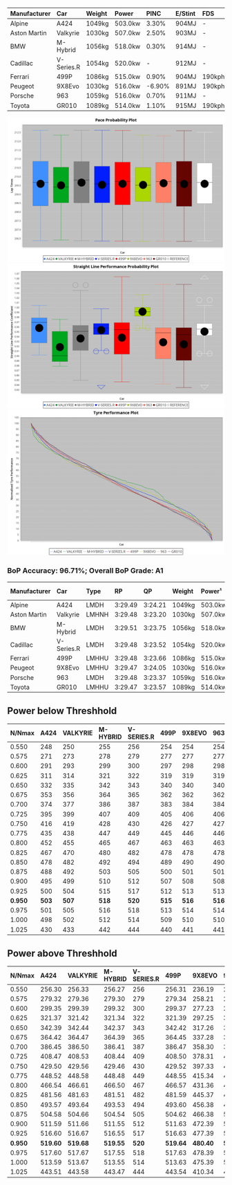 | Manufacturer | Car        | Weight | Power   | PINC    | E/Stint | FDS     |
|:-|:-|:-|:-|:-|:-|:-|
| Alpine       | A424       | 1049kg | 503.0kw | 3.30%   | 904MJ   |    -    |
| Aston Martin | Valkyrie   | 1030kg | 507.0kw | 2.50%   | 903MJ   |    -    |
| BMW          | M-Hybrid   | 1056kg | 518.0kw | 0.30%   | 914MJ   |    -    |
| Cadillac     | V-Series.R | 1054kg | 520.0kw |    -    | 912MJ   |    -    |
| Ferrari      | 499P       | 1086kg | 515.0kw | 0.90%   | 904MJ   | 190kph  |
| Peugeot      | 9X8Evo     | 1030kg | 516.0kw | -6.90%  | 891MJ   | 190kph  |
| Porsche      | 963        | 1059kg | 516.0kw | 0.70%   | 911MJ   |    -    |
| Toyota       | GR010      | 1089kg | 514.0kw | 1.10%   | 915MJ   | 190kph  |

![PACECHART](./IMG/AUTO.png)
![STRAIGHTLINEPERFORMANCECHART](./IMG/AUTO_sp.png)
![TYREPERFORMANCECHART](./IMG/AUTO_tw.png)

### BoP Accuracy: 96.71%; Overall BoP Grade: A1
| Manufacturer | Car        | Type  | RP      | QP      | Weight | Power¹  | Threshhold | PINC    | Power²   | E/Stint | AVG Vmax  | FDS     | RDLC | L/Stint | BOP-Grade | Model Accuracy | Model Points | Match%  | SimDiff |
|:-|:-|:-|:-|:-|:-|:-|:-|:-|:-|:-|:-|:-|:-|:-|:-|:-|:-|:-|:-|
| Alpine       | A424       | LMDH  | 3:29.49 | 3:24.21 | 1049kg | 503.0kw | 250.0kph   | 3.30%   | 519.60kw |  904MJ  | 328.65kph |    -    | 1.01 | 12      | ~A1       | 97.47%         | 1810         | 95.85%  | +0.48   |
| Aston Martin | Valkyrie   | LMHNH | 3:29.48 | 3:23.20 | 1030kg | 507.0kw | 250.0kph   | 2.50%   | 519.70kw |  903MJ  | 321.54kph |    -    | 1.05 | 12      | +B1       | 100.00%        | 466          | 87.46%  | #       |
| BMW          | M-Hybrid   | LMDH  | 3:29.51 | 3:23.75 | 1056kg | 518.0kw | 250.0kph   | 0.30%   | 519.60kw |  914MJ  | 324.39kph |    -    | 1.01 | 12      | ~A1       | 100.00%        | 3339         | 100.00% | +0.00   |
| Cadillac     | V-Series.R | LMDH  | 3:29.48 | 3:23.52 | 1054kg | 520.0kw | 250.0kph   |    -    | 520.00kw |  912MJ  | 325.49kph |    -    | 1.01 | 12      | ~A1       | 99.00%         | 6039         | 96.15%  | -0.16   |
| Ferrari      | 499P       | LMHHU | 3:29.48 | 3:23.66 | 1086kg | 515.0kw | 250.0kph   | 0.90%   | 519.60kw |  904MJ  | 322.32kph | 190kph  | 1.02 | 12      | ~A1       | 99.56%         | 7418         | 100.00% | +0.50   |
| Peugeot      | 9X8Evo     | LMHHU | 3:29.47 | 3:24.05 | 1030kg | 516.0kw | 250.0kph   | -6.90%  | 480.40kw |  891MJ  | 332.25kph | 190kph  | 1.02 | 12      | ~A1       | 100.00%        | 1889         | 97.85%  | +0.40   |
| Porsche      | 963        | LMDH  | 3:29.48 | 3:23.37 | 1059kg | 516.0kw | 250.0kph   | 0.70%   | 519.60kw |  911MJ  | 322.05kph |    -    | 1.01 | 12      | ~A1       | 100.00%        | 14574        | 97.51%  | +0.39   |
| Toyota       | GR010      | LMHHU | 3:29.47 | 3:23.57 | 1089kg | 514.0kw | 250.0kph   | 1.10%   | 519.70kw |  915MJ  | 319.66kph | 190kph  | 1.01 | 12      | ~A1       | 97.78%         | 5323         | 98.85%  | +0.48   |

## Power below Threshhold
| N/Nmax    | A424    | VALKYRIE | M-HYBRID | V-SERIES.R | 499P    | 9X8EVO  | 963     | GR010   |
|:-|:-|:-|:-|:-|:-|:-|:-|:-|
|  0.550    |  248    |  250     |  255     |  256       |  254    |  254    |  254    |  253    |
|  0.575    |  271    |  273     |  278     |  279       |  277    |  277    |  277    |  276    |
|  0.600    |  291    |  293     |  299     |  300       |  297    |  298    |  298    |  297    |
|  0.625    |  311    |  314     |  321     |  322       |  319    |  319    |  319    |  318    |
|  0.650    |  332    |  335     |  342     |  343       |  340    |  340    |  340    |  339    |
|  0.675    |  353    |  356     |  364     |  365       |  362    |  362    |  362    |  361    |
|  0.700    |  374    |  377     |  386     |  387       |  383    |  384    |  384    |  383    |
|  0.725    |  395    |  399     |  407     |  409       |  405    |  406    |  406    |  404    |
|  0.750    |  416    |  419     |  428     |  430       |  426    |  427    |  427    |  425    |
|  0.775    |  435    |  438     |  447     |  449       |  445    |  446    |  446    |  444    |
|  0.800    |  452    |  455     |  465     |  467       |  463    |  463    |  463    |  462    |
|  0.825    |  467    |  470     |  480     |  482       |  478    |  478    |  478    |  477    |
|  0.850    |  478    |  482     |  492     |  494       |  489    |  490    |  490    |  488    |
|  0.875    |  488    |  492     |  503     |  505       |  500    |  501    |  501    |  499    |
|  0.900    |  495    |  499     |  510     |  512       |  507    |  508    |  508    |  506    |
|  0.925    |  500    |  504     |  515     |  517       |  512    |  513    |  513    |  511    |
| **0.950** | **503** | **507**  | **518**  | **520**    | **515** | **516** | **516** | **514** |
|  0.975    |  501    |  505     |  516     |  518       |  513    |  514    |  514    |  512    |
|  1.000    |  498    |  502     |  512     |  514       |  509    |  510    |  510    |  508    |
|  1.025    |  430    |  433     |  442     |  444       |  440    |  441    |  441    |  439    |

## Power above Threshhold
| N/Nmax    | A424       | VALKYRIE   | M-HYBRID   | V-SERIES.R | 499P       | 9X8EVO     | 963        | GR010      |
|:-|:-|:-|:-|:-|:-|:-|:-|:-|
|  0.550    |  256.30    |  256.33    |  256.27    |  256       |  256.31    |  236.19    |  256.30    |  256.32    |
|  0.575    |  279.32    |  279.36    |  279.30    |  279       |  279.34    |  258.21    |  279.33    |  279.35    |
|  0.600    |  299.35    |  299.39    |  299.32    |  300       |  299.37    |  277.23    |  299.35    |  299.38    |
|  0.625    |  321.37    |  321.42    |  321.34    |  322       |  321.39    |  297.25    |  321.38    |  321.40    |
|  0.650    |  342.39    |  342.44    |  342.37    |  343       |  342.42    |  317.26    |  342.40    |  342.43    |
|  0.675    |  364.42    |  364.47    |  364.39    |  365       |  364.45    |  337.28    |  364.43    |  364.46    |
|  0.700    |  386.45    |  386.50    |  386.41    |  387       |  386.47    |  358.30    |  386.46    |  386.49    |
|  0.725    |  408.47    |  408.53    |  408.44    |  409       |  408.50    |  378.31    |  408.48    |  408.51    |
|  0.750    |  429.50    |  429.56    |  429.46    |  430       |  429.52    |  397.33    |  429.51    |  429.54    |
|  0.775    |  448.52    |  448.58    |  448.48    |  449       |  448.55    |  415.34    |  448.53    |  448.56    |
|  0.800    |  466.54    |  466.61    |  466.50    |  467       |  466.57    |  431.36    |  466.55    |  466.59    |
|  0.825    |  481.56    |  481.63    |  481.51    |  482       |  481.59    |  445.37    |  481.57    |  481.61    |
|  0.850    |  493.57    |  493.64    |  493.53    |  494       |  493.60    |  456.38    |  493.58    |  493.62    |
|  0.875    |  504.58    |  504.66    |  504.54    |  505       |  504.62    |  466.38    |  504.59    |  504.64    |
|  0.900    |  511.59    |  511.66    |  511.55    |  512       |  511.63    |  472.39    |  511.60    |  511.64    |
|  0.925    |  516.60    |  516.67    |  516.55    |  517       |  516.63    |  477.39    |  516.61    |  516.65    |
| **0.950** | **519.60** | **519.68** | **519.55** | **520**    | **519.64** | **480.40** | **519.61** | **519.65** |
|  0.975    |  517.60    |  517.67    |  517.55    |  518       |  517.63    |  478.39    |  517.61    |  517.65    |
|  1.000    |  513.59    |  513.67    |  513.55    |  514       |  513.63    |  475.39    |  513.60    |  513.65    |
|  1.025    |  443.51    |  443.58    |  443.47    |  444       |  443.54    |  410.34    |  443.52    |  443.56    |
